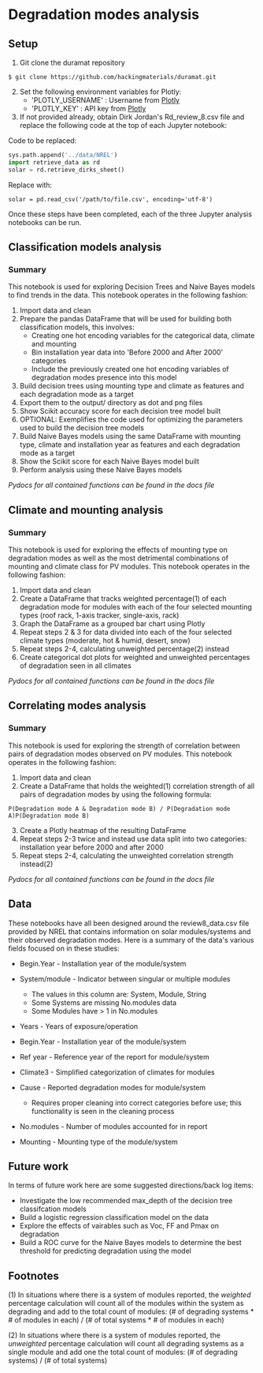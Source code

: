 # Degradation modes analysis

## Setup

1. Git clone the duramat repository
```
$ git clone https://github.com/hackingmaterials/duramat.git
```
2. Set the following environment variables for Plotly:
	* 'PLOTLY_USERNAME' : Username from [Plotly](https://plot.ly/accounts/login/?action=signup)
    * 'PLOTLY_KEY' : API key from [Plotly](https://plot.ly/accounts/login/?action=signup)
3. If not provided already, obtain Dirk Jordan's Rd_review_8.csv file and replace the following code at the top of each Jupyter notebook:

Code to be replaced:
```python
sys.path.append('../data/NREL')
import retrieve_data as rd
solar = rd.retrieve_dirks_sheet()
```
Replace with:
```
solar = pd.read_csv('/path/to/file.csv', encoding='utf-8')
```

Once these steps have been completed, each of the three Jupyter analysis notebooks can be run.


## Classification models analysis

### Summary
This notebook is used for exploring Decision Trees and Naive Bayes models to find trends in the data. This notebook operates in the following fashion:

1. Import data and clean
2. Prepare the pandas DataFrame that will be used for building both classification models, this involves:
	* Creating one hot encoding variables for the categorical data, climate and mounting
	* Bin installation year data into 'Before 2000 and After 2000' categories
	* Include the previously created one hot encoding variables of degradation modes presence into this model
3. Build decision trees using mounting type and climate as features and each degradation mode as a target
4. Export them to the output/ directory as dot and png files
5. Show Scikit accuracy score for each decision tree model built
5. OPTIONAL: Exemplifies the code used for optimizing the parameters used to build the decision tree models
6. Build Naive Bayes models using the same DataFrame with mounting type, climate and installation year as features and each degradation mode as a target
7. Show the Scikit score for each Naive Bayes model built
8. Perform analysis using these Naive Bayes models

*Pydocs for all contained functions can be found in the docs file*

## Climate and mounting analysis

### Summary
This notebook is used for exploring the effects of mounting type on degradation modes as well as the most detrimental combinations of mounting and climate class for PV modules. This notebook operates in the following fashion:

1. Import data and clean
2. Create a DataFrame that tracks weighted percentage(1) of each degradation mode for modules with each of the four selected mounting types (roof rack, 1-axis tracker, single-axis, rack)
3. Graph the DataFrame as a grouped bar chart using Plotly
4. Repeat steps 2 & 3 for data divided into each of the four selected climate types (moderate, hot & humid, desert, snow)
5. Repeat steps 2-4, calculating unweighted percentage(2) instead
6. Create categorical dot plots for weighted and unweighted percentages of degradation seen in all climates

*Pydocs for all contained functions can be found in the docs file*

## Correlating modes analysis

### Summary
This notebook is used for exploring the strength of correlation between pairs of degradation modes observed on PV modules. This notebook operates in the following fashion:

1. Import data and clean
2. Create a DataFrame that holds the weighted(1) correlation strength of all pairs of degradation modes by using the following formula:

```
P(Degradation mode A & Degradation mode B) / P(Degradation mode A)P(Degradation mode B)
```

3. Create a Plotly heatmap of the resulting DataFrame
4. Repeat steps 2-3 twice and instead use data split into two categories: installation year before 2000 and after 2000
5. Repeat steps 2-4, calculating the unweighted correlation strength instead(2)

*Pydocs for all contained functions can be found in the docs file*

## Data
These notebooks have all been designed around the review8_data.csv file provided by NREL that contains information on solar modules/systems and their observed degradation modes. Here is a summary of the data's various fields focused on in these studies:

* Begin.Year - Installation year of the module/system
* System/module - Indicator between singular or multiple modules
	* The values in this column are: System, Module, String
	* Some Systems are missing No.modules data
	* Some Modules have > 1 in No.modules
	
* Years - Years of exposure/operation
* Begin.Year - Installation year of the module/system
* Ref year - Reference year of the report for module/system
* Climate3 - Simplified categorization of climates for modules
* Cause - Reported degradation modes for module/system
	* Requires proper cleaning into correct categories before use; this functionality is seen in the cleaning process
* No.modules - Number of modules accounted for in report
* Mounting - Mounting type of the module/system

## Future work
In terms of future work here are some suggested directions/back log items:

* Investigate the low recommended max_depth of the decision tree classifcation models
* Build a logistic regression classification model on the data
* Explore the effects of vairables such as Voc, FF and Pmax on degradation
* Build a ROC curve for the Naive Bayes models to determine the best threshold for predicting degradation using the model

## Footnotes
(1) In situations where there is a system of modules reported, the *weighted* percentage calculation will count all of the modules within the system as degrading and add to the total count of modules: (# of degrading systems * # of modules in each) / (# of total systems * # of modules in each)

(2) In situations where there is a system of modules reported, the *unweighted* percentage calculation will count all degrading systems as a single module and add one the total count of modules: (# of degrading systems) / (# of total systems)





